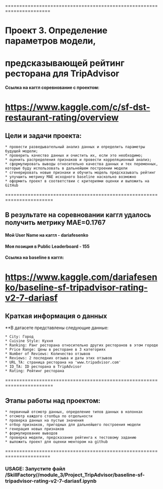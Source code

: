 ======================================================================
# Проект 3. Определение параметров модели,
# предсказывающей рейтинг ресторана для TripAdvisor

#### Ссылка на каггл соревнование с проектом:
https://www.kaggle.com/c/sf-dst-restaurant-rating/overview
======================================================================

## Цели и задачи проекта: 
    * провести разведывательный анализ данных и определить параметры будущей модели;
    * проверить качество данных и очистить их, если это необходимо;
    * оценить распределения признаков и провести корреляционный анализ;
    * сформулировать выводы относительно качества данных и тех переменных, 
    которые буду использовать в дальнейшем построении модели
    * сгенерировать новые признаки и обучить модель предсказывать рейтинг
    * улучшить метрику МАЕ исходного baseline насколько возможно
    * оформить проект в соответствии с критериями оценки и выложить на GitHub
    
=======================================================================  
## В результате на соревновании каггл удалось получить метрику МАЕ=0.1767
 #### Мой User Name на каггл - dariafesenko
 #### Моя позиция в Public Leaderboard - 155
 #### Ссылка на baseline в каггл:
 https://www.kaggle.com/dariafesenko/baseline-sf-tripadvisor-rating-v2-7-dariasf
=======================================================================  

## Краткая информация о данных

**В датасете представлены следующие данные:

    * City: Город 
    * Cuisine Style: Кухня
    * Ranking: Ранг ресторана относительно других ресторанов в этом городе
    * Price Range: Цены в ресторане в 3 категориях
    * Number of Reviews: Количество отзывов
    * Reviews: 2 последних отзыва и даты этих отзывов
    * URL_TA: страница ресторана на 'www.tripadvisor.com' 
    * ID_TA: ID ресторана в TripAdvisor
    * Rating: Рейтинг ресторана
=======================================================================
## Этапы работы над проектом:
    * первичный отсмотр данных, определение типов данных в колонках
    * отсмотр каждого столбца по отдельности
    * проверка данных на пустые значения 
    * отбор признаков, пригодных для дальнейшего построения модели
    * генерация новых признаков
    * формулирование выводов 
    * проверка модели, предсказание рейтинга к тестовому заданию
    * выложить проект для оценки ментором на github
    
======================================================================    
    
### USAGE: Запустите файл /SkillFactory//module_3/Project_TripAdvisor/baseline-sf-tripadvisor-rating-v2-7-dariasf.ipynb
